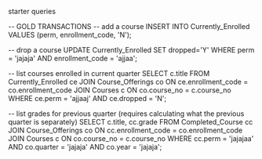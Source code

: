 starter queries

-- GOLD TRANSACTIONS
-- add a course
INSERT INTO Currently_Enrolled
VALUES (perm, enrollment_code, 'N');

-- drop a course
UPDATE Currently_Enrolled
SET dropped='Y'
WHERE perm = 'jajaja' AND enrollment_code = 'ajjaa';

-- list courses enrolled in current quarter
SELECT c.title
FROM Currently_Enrolled ce
JOIN Course_Offerings co ON ce.enrollment_code = co.enrollment_code
JOIN Courses c ON co.course_no = c.course_no
WHERE ce.perm = 'ajjaaj' AND ce.dropped = 'N';

-- list grades for previous quarter (requires calculating what the previous quarter is separately)
SELECT c.title, cc.grade
FROM Completed_Course cc
JOIN Course_Offerings co ON cc.enrollment_code = co.enrollment_code
JOIN Courses c ON co.course_no = c.course_no
WHERE cc.perm = 'jajajaa' AND co.quarter = 'jajaja' AND co.year = 'jajaja';

